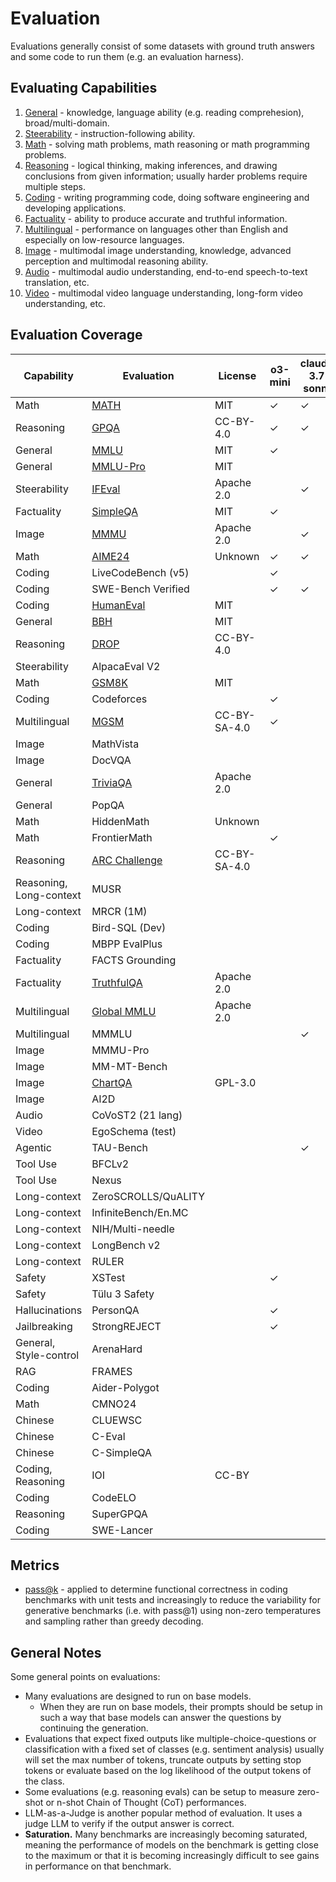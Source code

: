 # Evaluation

Evaluations generally consist of some datasets with ground truth answers and some code to run them (e.g. an evaluation harness).

## Evaluating Capabilities

1. [General](general/) - knowledge, language ability (e.g. reading comprehesion), broad/multi-domain.
2. [Steerability](steerability/) - instruction-following ability.
3. [Math](math/) - solving math problems, math reasoning or math programming problems.
4. [Reasoning](reasoning/) - logical thinking, making inferences, and drawing conclusions from given information; usually harder problems require multiple steps.
5. [Coding](coding/) - writing programming code, doing software engineering and developing applications.
6. [Factuality](factuality/) - ability to produce accurate and truthful information.
7. [Multilingual](multilingual/) - performance on languages other than English and especially on low-resource languages.
8. [Image](image/) - multimodal image understanding, knowledge, advanced perception and multimodal reasoning ability.
9. [Audio](audio/) - multimodal audio understanding, end-to-end speech-to-text translation, etc.
10. [Video](video/) - multimodal video language understanding, long-form video understanding, etc.

## Evaluation Coverage

| Capability              | Evaluation                         | License      | o3-mini | claude-3.7-sonnet | gemini-2.0 | llama-3.3 | grok-2 | mistral-small-3.1 | olmo-2 | openllm-leaderboard | deepseek-r1 |
|-------------------------|------------------------------------|--------------|---------|-------------------|------------|-----------|--------|-------------------|--------|---------------------|-------------|
| Math                    | [MATH](math/math.md)               | MIT          | ✓       | ✓                 | ✓          | ✓         | ✓      | ✓                 | ✓      | ✓                   | ✓           |
| Reasoning               | [GPQA](reasoning/gpqa.md)          | CC-BY-4.0    | ✓       | ✓                 | ✓          | ✓         | ✓      | ✓                 |        | ✓                   | ✓           |
| General                 | [MMLU](general/mmlu.md)            | MIT          | ✓       |                   |            | ✓         | ✓      | ✓                 | ✓      |                     | ✓           |
| General                 | [MMLU-Pro](general/mmlu.md)        | MIT          |         |                   | ✓          | ✓         | ✓      | ✓                 |        | ✓                   | ✓           |
| Steerability            | [IFEval](steerability/ifeval.md)   | Apache 2.0   |         | ✓                 |            | ✓         |        |                   | ✓      | ✓                   | ✓           |
| Factuality              | [SimpleQA](factuality/simpleqa.md) | MIT          | ✓       |                   | ✓          |           |        | ✓                 |        |                     | ✓           |
| Image                   | [MMMU](image/mmmu.md)              | Apache 2.0   |         | ✓                 | ✓          |           | ✓      | ✓                 |        |                     |             |
| Math                    | [AIME24](math/aime.md)                             | Unknown          | ✓       | ✓                 |            |           |        |                   |        |                     | ✓           |
| Coding                  | LiveCodeBench (v5)                 |              | ✓       |                   | ✓          |           |        |                   |        |                     | ✓           |
| Coding                  | SWE-Bench Verified                 |              | ✓       | ✓                 |            |           |        |                   |        |                     | ✓           |
| Coding                  | [HumanEval](coding/humaneval.md)   | MIT          |         |                   |            | ✓         | ✓      | ✓                 |        |                     |             |
| General                 | [BBH](general/bbh.md)              | MIT          |         |                   |            |           |        |                   | ✓      | ✓                   |             |
| Reasoning               | [DROP](reasoning/drop.md)          | CC-BY-4.0    |         |                   |            |           |        |                   | ✓      |                     | ✓           |
| Steerability            | AlpacaEval V2                      |              |         |                   |            |           |        |                   | ✓      |                     | ✓           |
| Math                    | [GSM8K](math/gsm8k.md)             | MIT          |         |                   |            | ✓         |        |                   | ✓      |                     |             |
| Coding                  | Codeforces                         |              | ✓       |                   |            |           |        |                   |        |                     | ✓           |
| Multilingual            | [MGSM](multilingual/mgsm.md)       | CC-BY-SA-4.0 | ✓       |                   |            | ✓         |        |                   |        |                     |             |
| Image                   | MathVista                          |              |         |                   |            |           | ✓      | ✓                 |        |                     |             |
| Image                   | DocVQA                             |              |         |                   |            |           | ✓      | ✓                 |        |                     |             |
| General                 | [TriviaQA](general/triviaqa.md)                           | Apache 2.0              |         |                   |            |           |        | ✓                 |        |                     |             |
| General                 | PopQA                              |              |         |                   |            |           |        |                   | ✓      |                     |             |
| Math                    | HiddenMath                         | Unknown            |         |                   | ✓          |           |        |                   |        |                     |             |
| Math                    | FrontierMath                       |              | ✓       |                   |            |           |        |                   |        |                     |             |
| Reasoning               | [ARC Challenge](reasoning/arc.md)  | CC-BY-SA-4.0 |         |                   |            | ✓         |        |                   |        |                     |             |
| Reasoning, Long-context | MUSR                               |              |         |                   |            |           |        |                   |        | ✓                   |             |
| Long-context            | MRCR (1M)                          |              |         |                   | ✓          |           |        |                   |        |                     |             |
| Coding                  | Bird-SQL (Dev)                     |              |         |                   | ✓          |           |        |                   |        |                     |             |
| Coding                  | MBPP EvalPlus                      |              |         |                   |            | ✓         |        |                   |        |                     |             |
| Factuality              | FACTS Grounding                    |              |         |                   | ✓          |           |        |                   |        |                     |             |
| Factuality              | [TruthfulQA](factuality/truthfulqa.md)                         | Apache 2.0             |         |                   |            |           |        |                   | ✓      |                     |             |
| Multilingual            | [Global MMLU](multilingual/global_mmlu.md)                 | Apache 2.0             |         |                   | ✓          |           |        |                   |        |                     |             |
| Multilingual            | MMMLU                              |              |         | ✓                 |            |           |        |                   |        |                     |             |
| Image                   | MMMU-Pro                           |              |         |                   |            |           |        | ✓                 |        |                     |             |
| Image                   | MM-MT-Bench                        |              |         |                   |            |           |        | ✓                 |        |                     |             |
| Image                   | [ChartQA](image/chartqa.md)                            | GPL-3.0              |         |                   |            |           |        | ✓                 |        |                     |             |
| Image                   | AI2D                               |              |         |                   |            |           |        | ✓                 |        |                     |             |
| Audio                   | CoVoST2 (21 lang)                  |              |         |                   | ✓          |           |        |                   |        |                     |             |
| Video                   | EgoSchema (test)                   |              |         |                   | ✓          |           |        |                   |        |                     |             |
| Agentic                 | TAU-Bench                          |              |         | ✓                 |            |           |        |                   |        |                     |             |
| Tool Use                | BFCLv2                             |              |         |                   |            | ✓         |        |                   |        |                     |             |
| Tool Use                | Nexus                              |              |         |                   |            | ✓         |        |                   |        |                     |             |
| Long-context            | ZeroSCROLLS/QuALITY                |              |         |                   |            | ✓         |        |                   |        |                     |             |
| Long-context            | InfiniteBench/En.MC                |              |         |                   |            | ✓         |        |                   |        |                     |             |
| Long-context            | NIH/Multi-needle                   |              |         |                   |            | ✓         |        |                   |        |                     |             |
| Long-context            | LongBench v2                       |              |         |                   |            |           |        | ✓                 |        |                     |             |
| Long-context            | RULER                              |              |         |                   |            |           |        | ✓                 |        |                     |             |
| Safety                  | XSTest                             |              | ✓       |                   |            |           |        |                   |        |                     |             |
| Safety                  | Tülu 3 Safety                      |              |         |                   |            |           |        |                   | ✓      |                     |             |
| Hallucinations          | PersonQA                           |              | ✓       |                   |            |           |        |                   |        |                     |             |
| Jailbreaking            | StrongREJECT                       |              | ✓       |                   |            |           |        |                   |        |                     |             |
| General, Style-control  | ArenaHard                          |              |         |                   |            |           |        |                   |        |                     | ✓           |
| RAG                     | FRAMES                             |              |         |                   |            |           |        |                   |        |                     | ✓           |
| Coding                  | Aider-Polygot                      |              |         |                   |            |           |        |                   |        |                     | ✓           |
| Math                    | CMNO24                             |              |         |                   |            |           |        |                   |        |                     | ✓           |
| Chinese                 | CLUEWSC                            |              |         |                   |            |           |        |                   |        |                     | ✓           |
| Chinese                 | C-Eval                             |              |         |                   |            |           |        |                   |        |                     | ✓           |
| Chinese                 | C-SimpleQA                         |              |         |                   |            |           |        |                   |        |                     | ✓           |
| Coding, Reasoning       | IOI                                | CC-BY        |         |                   |            |           |        |                   |        |                     |             |
| Coding                  | CodeELO                            |              |         |                   |            |           |        |                   |        |                     |             |
| Reasoning               | SuperGPQA                          |              |         |                   |            |           |        |                   |        |                     |             |
| Coding                  | SWE-Lancer                         |              |         |                   |            |           |        |                   |        |                     |             |

## Metrics

- [pass@k](metrics/pass@k.md) - applied to determine functional correctness in coding benchmarks with unit tests and increasingly to reduce the variability for generative benchmarks (i.e. with pass@1) using non-zero temperatures and sampling rather than greedy decoding.

## General Notes

Some general points on evaluations:
- Many evaluations are designed to run on base models. 
    - When they are run on base models, their prompts should be setup in such a way that base models can answer the questions by continuing the generation.
- Evaluations that expect fixed outputs like multiple-choice-questions or classification with a fixed set of classes (e.g. sentiment analysis) usually will set the max number of tokens, truncate outputs by setting stop tokens or evaluate based on the log likelihood of the output tokens of the class.
- Some evaluations (e.g. reasoning evals) can be setup to measure zero-shot or n-shot Chain of Thought (CoT) performances.
- LLM-as-a-Judge is another popular method of evaluation. It uses a judge LLM to verify if the output answer is correct.
- **Saturation.** Many benchmarks are increasingly becoming saturated, meaning the performance of models on the benchmark is getting close to the maximum or that it is becoming increasingly difficult to see gains in performance on that benchmark.